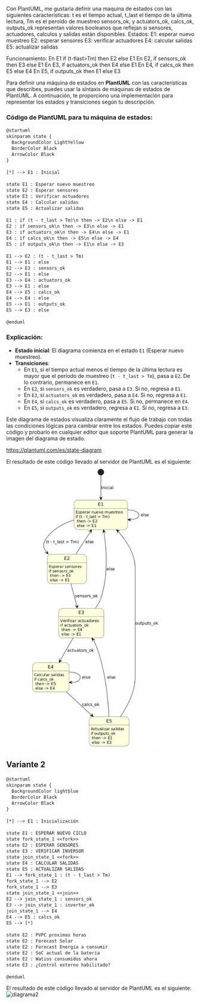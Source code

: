 Con PlantUML, me gustaria definir una maquina de estados con las siguientes caracteristicas:
t es el tiempo actual,  t_last el tiempo de la última lectura, Tm es el peroido de muestreo
sensors_ok, y actuators_ok, calcs_ok, outputs_ok representan valores booleanos que reflejan si sensores, actuadores, calculos y salidas están disponibles.
Estados:
E1: esperar nuevo muestreo
E2: esperar sensores
E3: verificar actuadores
E4: calcular salidas
E5: actualizar salidas

Funcionamiento: 
En E1 if (t-tlast>Tm) then E2 else E1
En E2, if sensors_ok then E3 else E1
En E3, if actuators_ok then E4 else E1
En E4, if calcs_ok then E5 else E4
En E5, if outputs_ok then E1 else E3


Para definir una máquina de estados en **PlantUML** con las características que describes, puedes usar la sintaxis de máquinas de estados de PlantUML. A continuación, te proporciono una implementación para representar los estados y transiciones según tu descripción.

### Código de PlantUML para tu máquina de estados:

```plantuml
@startuml
skinparam state {
  BackgroundColor LightYellow
  BorderColor Black
  ArrowColor Black
}

[*] --> E1 : Inicial

state E1 : Esperar nuevo muestreo
state E2 : Esperar sensores
state E3 : Verificar actuadores
state E4 : Calcular salidas
state E5 : Actualizar salidas

E1 : if (t - t_last > Tm)\n then -> E2\n else -> E1
E2 : if sensors_ok\n then -> E3\n else -> E1
E3 : if actuators_ok\n then -> E4\n else -> E1
E4 : if calcs_ok\n then -> E5\n else -> E4
E5 : if outputs_ok\n then -> E1\n else -> E3

E1 --> E2 : (t - t_last > Tm)
E1 --> E1 : else
E2 --> E3 : sensors_ok
E2 --> E1 : else
E3 --> E4 : actuators_ok
E3 --> E1 : else
E4 --> E5 : calcs_ok
E4 --> E4 : else
E5 --> E1 : outputs_ok
E5 --> E3 : else

@enduml
```

### Explicación:
- **Estado inicial**: El diagrama comienza en el estado `E1` (Esperar nuevo muestreo).
- **Transiciones**:
  - En `E1`, si el tiempo actual menos el tiempo de la última lectura es mayor que el período de muestreo (`t - t_last > Tm`), pasa a `E2`. De lo contrario, permanece en `E1`.
  - En `E2`, si `sensors_ok` es verdadero, pasa a `E3`. Si no, regresa a `E1`.
  - En `E3`, si `actuators_ok` es verdadero, pasa a `E4`. Si no, regresa a `E1`.
  - En `E4`, si `calcs_ok` es verdadero, pasa a `E5`. Si no, permanece en `E4`.
  - En `E5`, si `outputs_ok` es verdadero, regresa a `E1`. Si no, regresa a `E3`.

Este diagrama de estados visualiza claramente el flujo de trabajo con todas las condiciones lógicas para cambiar entre los estados. Puedes copiar este código y probarlo en cualquier editor que soporte PlantUML para generar la imagen del diagrama de estado.

https://plantuml.com/es/state-diagram

El resultado de este código llevado al servidor de PlantUML es el siguiente:
![diagrama1](../images/plantuml_sample01.jpg)


## Variante 2
```plantuml
@startuml
skinparam state {
  BackgroundColor lightblue 
  BorderColor Black
  ArrowColor Black
}

[*] --> E1 : Inicialización

state E1 : ESPERAR NUEVO CICLO
state fork_state_1 <<fork>>
state E2 : ESPERAR SENSORES
state E3 : VERIFICAR INVERSOR
state join_state_1 <<fork>>
state E4 : CALCULAR SALIDAS
state E5 : ACTUALIZAR SALIDAS
E1 --> fork_state_1 : (t - t_last > Tm)
fork_state_1 --> E2
fork_state_1 --> E3
state join_state_1 <<join>>
E2 --> join_state_1 : sensors_ok
E3 --> join_state_1 : inverter_ok
join_state_1 --> E4
E4 --> E5 : calcs_ok
E5 --> [*]

state E2 : PVPC proximas horas 
state E2 : Forecast Solar 
state E2 : Forecast Energia a consumir
state E2 : SoC actual de la batería
state E2 : Watios consumidos ahora
state E3 : ¿Control externo habilitado?

@enduml
````

El resultado de este código llevado al servidor de PlantUML es el siguiente:
![diagrama2](../images/plantuml_sample02.png)
